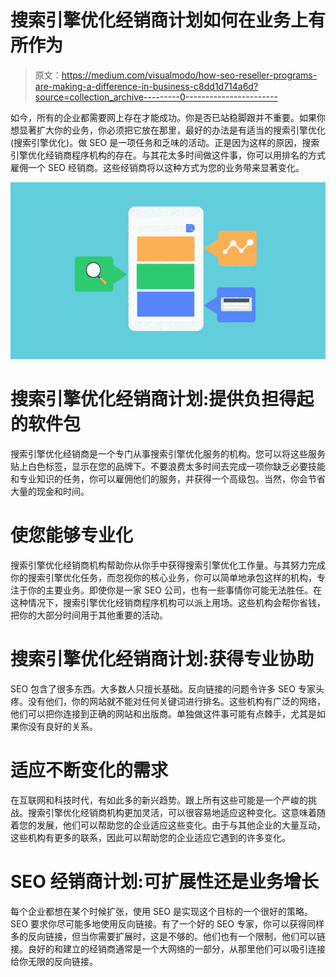 # 搜索引擎优化经销商计划如何在业务上有所作为

> 原文：<https://medium.com/visualmodo/how-seo-reseller-programs-are-making-a-difference-in-business-c8dd1d714a6d?source=collection_archive---------0----------------------->

如今，所有的企业都需要网上存在才能成功。你是否已站稳脚跟并不重要。如果你想显著扩大你的业务，你必须把它放在那里，最好的办法是有适当的搜索引擎优化(搜索引擎优化)。做 SEO 是一项任务和乏味的活动。正是因为这样的原因，搜索引擎优化经销商程序机构的存在。与其花太多时间做这件事，你可以用排名的方式雇佣一个 SEO 经销商。这些经销商将以这种方式为您的业务带来显著变化。

![](img/109c835f77ee6d12db572c7b07cffd51.png)

# 搜索引擎优化经销商计划:提供负担得起的软件包

搜索引擎优化经销商是一个专门从事搜索引擎优化服务的机构。您可以将这些服务贴上白色标签，显示在您的品牌下。不要浪费太多时间去完成一项你缺乏必要技能和专业知识的任务，你可以雇佣他们的服务，并获得一个高级包。当然，你会节省大量的现金和时间。

# 使您能够专业化

搜索引擎优化经销商机构帮助你从你手中获得搜索引擎优化工作量。与其努力完成你的搜索引擎优化任务，而忽视你的核心业务，你可以简单地承包这样的机构，专注于你的主要业务。即使你是一家 SEO 公司，也有一些事情你可能无法胜任。在这种情况下，搜索引擎优化经销商程序机构可以派上用场。这些机构会帮你省钱，把你的大部分时间用于其他重要的活动。

# 搜索引擎优化经销商计划:获得专业协助

SEO 包含了很多东西。大多数人只擅长基础。反向链接的问题令许多 SEO 专家头疼。没有他们，你的网站就不能对任何关键词进行排名。这些机构有广泛的网络，他们可以把你连接到正确的网站和出版商。单独做这件事可能有点棘手，尤其是如果你没有良好的关系。

# 适应不断变化的需求

在互联网和科技时代，有如此多的新兴趋势。跟上所有这些可能是一个严峻的挑战。搜索引擎优化经销商机构更加灵活，可以很容易地适应这种变化。这意味着随着您的发展，他们可以帮助您的企业适应这些变化。由于与其他企业的大量互动，这些机构有更多的联系，因此可以帮助您的企业适应它遇到的许多变化。

# SEO 经销商计划:可扩展性还是业务增长

每个企业都想在某个时候扩张，使用 SEO 是实现这个目标的一个很好的策略。SEO 要求你尽可能多地使用反向链接。有了一个好的 SEO 专家，你可以获得同样多的反向链接，但当你需要扩展时，这是不够的。他们也有一个限制，他们可以链接。良好的和建立的经销商通常是一个大网络的一部分，从那里他们可以吸引连接给你无限的反向链接。